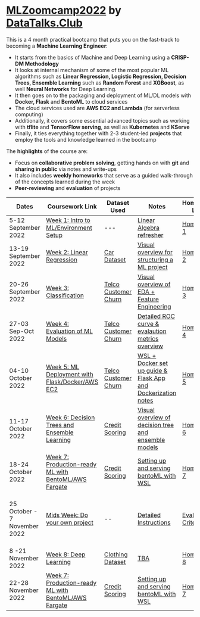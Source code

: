 # [MLZoomcamp2022](https://github.com/alexeygrigorev/mlbookcamp-code/tree/master/course-zoomcamp) by [DataTalks.Club](https://datatalks.club/)

This is a 4 month practical bootcamp that puts you on the fast-track to becoming a **Machine Learning Engineer**:

  - It starts from the basics of Machine and Deep Learning using a **CRISP-DM Methodology** 
  - It looks at internal mechanism of some of the most popular ML algorithms such as **Linear Regression, Logistic Regression, Decision Trees, Ensemble Learning** such as **Random Forest** and **XGBoost**, as well **Neural Networks** for Deep Learning.
  - It then goes on to the packaging and deployment of ML/DL models with **Docker, Flask** and **BentoML** to cloud services
  - The cloud services used are **AWS EC2 and Lambda** (for serverless computing)
  - Additionally, it covers some essential advanced topics such as working with **tflite** and **TensorFlow serving**, as well as **Kubernetes** and **KServe** 
  - Finally, it ties everything together with 2-3 student-led **projects** that employ the tools and knowledge learned in the bootcamp

The **highlights** of the course are:

  - Focus on **collaborative problem solving**, getting hands on with **git** and **sharing in public** via notes and write-ups
  - It also includes **weekly homeworks** that serve as a guided walk-through of the concepts learned during the week
  - **Peer-reviewing** and **evaluation** of projects

Dates | Coursework Link | Dataset Used | Notes| Homework Link | Dataset Used | Solution Link
------| ------| ------|------ |------|------|------|
5-12 September 2022 | [Week 1: Intro to ML/Environment Setup](https://github.com/alexeygrigorev/mlbookcamp-code/tree/master/course-zoomcamp/01-intro)| --- | [Linear Algebra refresher](/Notes/Week_1-intro_to_ML_linear_algebra/Notes_for_Chapter_1-Linear_Algebra.ipynb)| [Homework 1](https://github.com/alexeygrigorev/mlbookcamp-code/blob/master/course-zoomcamp/cohorts/2022/01-intro/homework.md)| [Car Dataset](https://www.kaggle.com/datasets/CooperUnion/cardataset)  |[Solution Jupyter notebook](/HW/HW1/MLZoomCamp22_HW1_MemoonaTahira.ipynb)
13-19 September 2022| [Week 2: Linear Regression](https://github.com/alexeygrigorev/mlbookcamp-code/tree/master/course-zoomcamp/02-regression) | [Car Dataset](https://www.kaggle.com/datasets/CooperUnion/cardataset) | [Visual overview for structuring a ML project](/Notes/Week_2-linear_regression/readme.md) | [Homework 2](https://github.com/alexeygrigorev/mlbookcamp-code/blob/master/course-zoomcamp/cohorts/2022/02-regression/homework.md) |[California Housing Prices](https://www.kaggle.com/datasets/camnugent/california-housing-prices)| [Solution Jupyter notebook](/HW/HW2/HW2-Linear_Regression.ipynb)
20-26 September 2022 | [Week 3: Classification](https://github.com/alexeygrigorev/mlbookcamp-code/tree/master/course-zoomcamp/03-classification)| [Telco Customer Churn](https://www.kaggle.com/datasets/blastchar/telco-customer-churn) | [Visual overview of EDA + Feature Engineering](/Notes/Week_3-logistic_regression_classification/readme.md) | [Homework 3](https://github.com/alexeygrigorev/mlbookcamp-code/blob/master/course-zoomcamp/cohorts/2022/03-classification/homework.md) | [California Housing Prices](https://www.kaggle.com/datasets/camnugent/california-housing-prices)| [Solution Jupyter notebook](/HW/HW3/Week3-Classification.ipynb)
27-03 Sep-Oct 2022 | [Week 4: Evaluation of ML Models](https://github.com/alexeygrigorev/mlbookcamp-code/tree/master/course-zoomcamp/04-evaluation) |[Telco Customer Churn](https://www.kaggle.com/datasets/blastchar/telco-customer-churn)|[Detailed ROC curve & evalaution metrics overview](/Notes/Week_4%20-evaluation_metrics_for_ML_model/readme.md) | [Homework 4](https://github.com/alexeygrigorev/mlbookcamp-code/blob/master/course-zoomcamp/cohorts/2022/04-evaluation/homework.md)| [AER Credit Card Data](https://raw.githubusercontent.com/alexeygrigorev/datasets/master/AER_credit_card_data.csv) | [Solution Jupyter notebook](/HW/HW4/Week_4-Evaluation.ipynb)
04-10 October 2022 | [Week 5: ML Deployment with Flask/Docker/AWS EC2](https://github.com/alexeygrigorev/mlbookcamp-code/tree/master/course-zoomcamp/05-deployment) | [Telco Customer Churn](https://www.kaggle.com/datasets/blastchar/telco-customer-churn) | [WSL + Docker set up guide & Flask App and Dockerization notes](/Notes/Week_5-flask_and_docker_for_deployment/readme.md) | [Homework 5](https://github.com/alexeygrigorev/mlbookcamp-code/tree/master/course-zoomcamp/cohorts/2022/05-deployment) |[AER Credit Card Data](https://raw.githubusercontent.com/alexeygrigorev/datasets/master/AER_credit_card_data.csv) | [Solution Jupyter notebook](/HW/HW5/HW5_Solution.ipynb)
11-17 October 2022 | [Week 6: Decision Trees and Ensemble Learning](https://github.com/alexeygrigorev/mlbookcamp-code/tree/master/course-zoomcamp/05-deployment) | [Credit Scoring](https://github.com/gastonstat/CreditScoring) | [Visual overview of decision tree and ensemble models](/Notes/Week_6-decision_trees_and_ensemble_models/readme.md) | [Homework 6](https://github.com/alexeygrigorev/mlbookcamp-code/blob/master/course-zoomcamp/cohorts/2022/06-trees/homework.md)| [California Housing Prices](https://www.kaggle.com/datasets/camnugent/california-housing-prices)| [Solution Jupyter Notebook](/HW/HW6/HW6-decision_trees.ipynb)
18-24 October 2022 | [Week 7: Production-ready ML with BentoML/AWS Fargate](https://github.com/alexeygrigorev/mlbookcamp-code/tree/master/course-zoomcamp/07-bentoml-production) | [Credit Scoring](https://github.com/gastonstat/CreditScoring) | [Setting up and serving bentoML with WSL](/Notes/Week_7-production_ready_deployment_bentoML/readme.md) | [Homework 7](https://github.com/alexeygrigorev/mlbookcamp-code/blob/master/course-zoomcamp/cohorts/2022/07-bento-production/homework.md)| [Credit Scoring](https://github.com/gastonstat/CreditScoring) | [Solution Jupyter Notebook](/HW/HW7/)
25 October - 7 November 2022 | [Mids Week: Do your own project](https://github.com/alexeygrigorev/mlbookcamp-code/blob/master/course-zoomcamp/cohorts/2022/projects.md#midterm-project) |--| [Detailed Instructions](https://github.com/alexeygrigorev/mlbookcamp-code/tree/master/course-zoomcamp/projects)| [Evaluation Criteria](https://docs.google.com/spreadsheets/d/e/2PACX-1vQCwqAtkjl07MTW-SxWUK9GUvMQ3Pv_fF8UadcuIYLgHa0PlNu9BRWtfLgivI8xSCncQs82HDwGXSm3/pubhtml)| [Traffic Violation Dataset](https://github.com/MemoonaTahira/Traffic_Violation_Classification/releases/tag/latest) | [Detailed descrition of project and instructions to reproduce](https://github.com/MemoonaTahira/Traffic_Violation_Classification)
8 -21 November 2022 | [Week 8: Deep Learning](https://github.com/alexeygrigorev/mlbookcamp-code/tree/master/course-zoomcamp/08-deep-learning) | [Clothing Dataset](https://medium.com/data-science-insider/clothing-dataset-5b72cd7c3f1f) | [TBA]() | [Homework 8](https://github.com/alexeygrigorev/mlbookcamp-code/blob/master/course-zoomcamp/cohorts/2022/07-bento-production/homework.md)| [Credit Scoring](https://github.com/gastonstat/CreditScoring) | [Solution Jupyter Notebook](/HW/HW7/)
22-28 November 2022 | [Week 7: Production-ready ML with BentoML/AWS Fargate](https://github.com/alexeygrigorev/mlbookcamp-code/tree/master/course-zoomcamp/07-bentoml-production) | [Credit Scoring](https://github.com/gastonstat/CreditScoring) | [Setting up and serving bentoML with WSL](/Notes/Week_7-production_ready_deployment_bentoML/readme.md) | [Homework 7](https://github.com/alexeygrigorev/mlbookcamp-code/blob/master/course-zoomcamp/cohorts/2022/07-bento-production/homework.md)| [Credit Scoring](https://github.com/gastonstat/CreditScoring) | [Solution Jupyter Notebook](/HW/HW7/)




